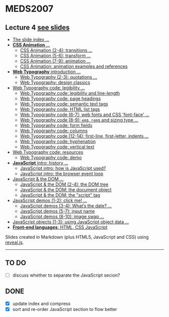 # MEDS2007

## Lecture 4 [see slides](https://meds2007.github.io/lecture04/)

- [The slide index …](https://meds2007.github.io/lecture04/#/1)
- [**CSS Animation** …](https://meds2007.github.io/lecture04/#/2)
  - [CSS Animation (2-4): transitions …](https://meds2007.github.io/lecture04/#/2/1)
  - [CSS Animation (5-6): transform …](https://meds2007.github.io/lecture04/#/2/4)
  - [CSS Animation (7-9): animation …](https://meds2007.github.io/lecture04/#/2/6)
  - [CSS Animation: animation examples and references](https://meds2007.github.io/lecture04/#/2/9)
- [**Web Typography** introduction …](https://meds2007.github.io/lecture04/#/3)
  - [Web Typography (2-3): quotations …](https://meds2007.github.io/lecture04/#/3/1)
  - [Web Typography: design classics](https://meds2007.github.io/lecture04/#/3/3)
- [Web Typography code: legibility …](https://meds2007.github.io/lecture04/#/4)
  - [Web Typography code: legibility and line-length](https://meds2007.github.io/lecture04/#/4/1)
  - [Web Typography code: page headings](https://meds2007.github.io/lecture04/#/4/2)
  - [Web Typography code: semantic text tags](https://meds2007.github.io/lecture04/#/4/3)
  - [Web Typography code: HTML list tags](https://meds2007.github.io/lecture04/#/4/4)
  - [Web Typography code (6-7): web fonts and CSS 'font-face' …](https://meds2007.github.io/lecture04/#/4/5)
  - [Web Typography code (8-9): `em`s, `rem`s and sizing type …](https://meds2007.github.io/lecture04/#/4/7)
  - [Web Typography code: form fields](https://meds2007.github.io/lecture04/#/4/9)
  - [Web Typography code: columns](https://meds2007.github.io/lecture04/#/4/10)
  - [Web Typography code (12-14): first-line, first-letter, indents …](https://meds2007.github.io/lecture04/#/4/11)
  - [Web Typography code: hyphenation](https://meds2007.github.io/lecture04/#/4/14)
  - [Web Typography code: vertical text](https://meds2007.github.io/lecture04/#/4/15)
- [Web Typography code: resources](https://meds2007.github.io/lecture04/#/5)
  - [Web Typography code: demo](https://meds2007.github.io/lecture04/#/5/1)
- [**JavaScript** intro: history …](https://meds2007.github.io/lecture04/#/6)
  - [JavaScript intro: how is JavaScript used?](https://meds2007.github.io/lecture04/#/6/1)
  - [JavaScript intro: the browser event loop](https://meds2007.github.io/lecture04/#/6/2)
- [JavaScript & the DOM …](https://meds2007.github.io/lecture04/#/7)
  - [JavaScript & the DOM (2-4): the DOM tree](https://meds2007.github.io/lecture04/#/7/1)
  - [JavaScript & the DOM: the document object](https://meds2007.github.io/lecture04/#/7/4)
  - [JavaScript & the DOM: the "script" tag](https://meds2007.github.io/lecture04/#/7/5)
- [JavaScript demos (1-2): click me! …](https://meds2007.github.io/lecture04/#/8)
  - [JavaScript demos (3-4): What’s the date? …](https://meds2007.github.io/lecture04/#/8/2)
  - [JavaScript demos (5-7): input name](https://meds2007.github.io/lecture04/#/8/4)
  - [JavaScript demos (8-10): image swap …](https://meds2007.github.io/lecture04/#/8/7)
- [JavaScript objects (1-3): using JavaScript object data …](https://meds2007.github.io/lecture04/#/9)
- [**Front-end languages**: HTML, CSS JavaScript](https://meds2007.github.io/lecture04/#/10)

Slides created in Markdown (plus HTML5, JavaScript and CSS) using [reveal.js](https://revealjs.com/).

---

## TO DO

- [ ] discuss whether to separate the JavaScript secion?

## DONE

- [x] update index and compress
- [x] sort and re-order JavaScript section to flow better